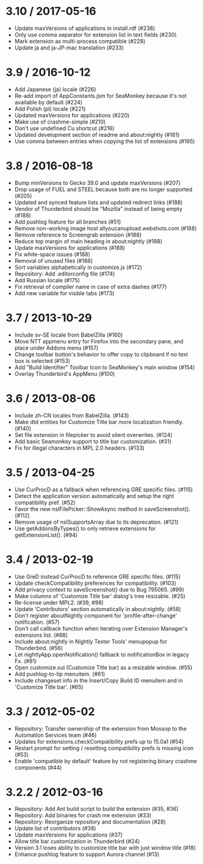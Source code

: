 3.10 / 2017-05-16
==================
  * Update maxVersions of applications in install.rdf (#238)
  * Only use comma separator for extension list in text fields (#230)
  * Mark extension as multi-process compatible (#228)
  * Update ja and ja-JP-mac translation (#233)

3.9 / 2016-10-12
==================
  * Add Japanese (ja) locale (#226)
  * Re-add import of AppConstants.jsm for SeaMonkey because it's not available by default (#224)
  * Add Polish (pl) locale (#221)
  * Updated maxVersions for applications (#220)
  * Make use of crashme-simple (#210)
  * Don't use undefined Cu shortcut (#216)
  * Updated development section of readme and about:nightly (#181)
  * Use comma between entries when copying the list of extensions (#195)

3.8 / 2016-08-18
==================

 * Bump minVersions to Gecko 39.0 and update maxVersions (#207)
 * Drop usage of FUEL and STEEL because both are no longer supported (#205)
 * Updated and synced feature lists and updated redirect links (#188)
 * Vendor of Thunderbird should be "Mozilla" instead of being empty (#188)
 * Add pushlog feature for all branches (#51)
 * Remove non-working image host allyoucanupload.webshots.com (#188)
 * Remove reference to Screengrab extension (#188)
 * Reduce top margin of main heading in about:nightly (#188)
 * Update maxVersions for applications (#188)
 * Fix white-space issues (#188)
 * Removal of unused files (#188)
 * Sort variables alphabetically in customize.js (#172)
 * Repository: Add .editorconfig file (#174)
 * Add Russian locale (#175)
 * Fix retrieval of compiler name in case of extra dashes (#177)
 * Add new variable for visible tabs (#173)

3.7 / 2013-10-29
==================

 * Include sv-SE locale from BabelZilla (#160)
 * Move NTT appmenu entry for Firefox into the secondary pane, and place under Addons menu (#157)
 * Change toolbar button's behavior to offer copy to clipboard if no text box is selected (#153)
 * Add "Build Identifier" Toolbar Icon to SeaMonkey's main window (#154)
 * Overlay Thunderbird's AppMenu (#100)

3.6 / 2013-08-06
==================

 * Include zh-CN locales from BabelZilla. (#143)
 * Make dtd entities for Customize Title bar more localization friendly. (#140)
 * Set file extension in filepicker to avoid silent overwrites. (#124)
 * Add basic Seamonkey support to title bar customization. (#31)
 * Fix for illegal characters in MPL 2.0 headers. (#133)

3.5 / 2013-04-25
==================

 * Use CurProcD as a fallback when referencing GRE specific files. (#115)
 * Detect the application version automatically and setup the right compatibility pref. (#52)
 * Favor the new nsIFilePicker::ShowAsync method in saveScreenshot(). (#112)
 * Remove usage of nsISupportsArray due to its deprecation. (#121)
 * Use getAddonsByTypes() to only retrieve extensions for getExtensionList(). (#94)

3.4 / 2013-02-19
==================

 * Use GreD instead CurProcD to reference GRE specific files. (#115)
 * Update checkCompatibility preferences for compatibility. (#103)
 * Add privacy context to saveScreenshot() due to Bug 795065. (#99)
 * Make columns of 'Customize Title bar' dialog's tree resizable. (#25)
 * Re-license under MPL2. (#39, #98)
 * Update 'Contributors' section automatically in about:nightly. (#58)
 * Don't register aboutNightly component for 'profile-after-change' notification. (#57)
 * Don't call callback function when iterating over Extension Manager's extensions list. (#88)
 * Include about:nightly in Nightly Tester Tools' menupopup for Thunderbird. (#56)
 * Let nightlyApp.openNotification() fallback to notificationBox in legacy Fx. (#81)
 * Open customize.xul (Customize Title bar) as a resizable window. (#55)
 * Add pushlog-to-tip menuitem. (#61)
 * Include changeset info in the Insert/Copy Build ID menuitem and in 'Customize Title bar'. (#65)

3.3 / 2012-05-02
==================

 * Repository: Transfer ownership of the extension from Mossop to the Automation Services team (#46)
 * Updates for extensions.checkCompatibility prefs up to 15.0a1 (#54)
 * Restart prompt for setting / resetting compatibility prefs is missing icon (#53)
 * Enable 'compatible by default' feature by not registering binary crashme components (#44)

3.2.2 / 2012-03-16
==================

 * Repository: Add Ant build script to build the extension (#35, #36)
 * Repository: Add binaries for crash me extension (#33)
 * Repository: Reorganize repository and documentation (#28)
 * Update list of contributors (#38)
 * Update maxVersions for applications (#37)
 * Allow title bar customization in Thunderbird (#24)
 * Version 3.1 loses ability to customize title bar with just window title (#18)
 * Enhance pushlog feature to support Aurora channel (#13)
